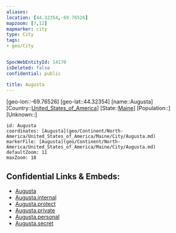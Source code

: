 ```yaml
---
aliases: 
location: [44.32354,-69.76526]
mapzoom: [7,12] 
mapmarker: city 
type: City
tags:
- geo/City


SpocWebEntityId: 14170
isDeleted: false
confidential: public

title: Augusta
---
```

[geo-lon::-69.76526]
[geo-lat::44.32354]
[name::Augusta]
[Country::[United_States_of_America](geo/Continent/North-America/United_States_of_America.md)]
[State::[Maine](geo/Continent/North-America/United_States_of_America/Maine.md)]
[Population::]
[Unknown::]


```leaflet
id: Augusta
coordinates: [Augusta](geo/Continent/North-America/United_States_of_America/Maine/City/Augusta.md)
markerFile: [Augusta](geo/Continent/North-America/United_States_of_America/Maine/City/Augusta.md)
defaultZoom: 11 
maxZoom: 18
```


## Confidential Links & Embeds: 
- [Augusta](../../../../../../../_public/geo/Continent/North-America/United_States_of_America/Maine/City/Augusta.md) 
- [Augusta.internal](../../../../../../../_internal/geo/Continent/North-America/United_States_of_America/Maine/City/Augusta.internal.md) 
- [Augusta.protect](../../../../../../../_protect/geo/Continent/North-America/United_States_of_America/Maine/City/Augusta.protect.md) 
- [Augusta.private](../../../../../../../_private/geo/Continent/North-America/United_States_of_America/Maine/City/Augusta.private.md) 
- [Augusta.personal](../../../../../../../_personal/geo/Continent/North-America/United_States_of_America/Maine/City/Augusta.personal.md) 
- [Augusta.secret](../../../../../../../_secret/geo/Continent/North-America/United_States_of_America/Maine/City/Augusta.secret.md) 
